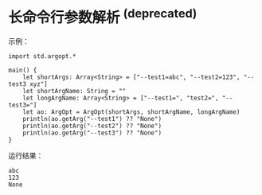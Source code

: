 # 长命令行参数解析 <sup>(deprecated)</sup>

示例：

<!-- verify -->
```cangjie
import std.argopt.*

main() {
    let shortArgs: Array<String> = ["--test1=abc", "--test2=123", "--test3 xyz"]
    let shortArgName: String = ""
    let longArgName: Array<String> = ["--test1=", "test2=", "--test3="]
    let ao: ArgOpt = ArgOpt(shortArgs, shortArgName, longArgName)
    println(ao.getArg("--test1") ?? "None")
    println(ao.getArg("--test2") ?? "None")
    println(ao.getArg("--test3") ?? "None")
}
```

运行结果：

```text
abc
123
None
```
